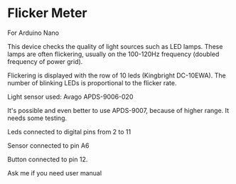 # Flicker Meter
For Arduino Nano

This device checks the quality of light sources such as LED lamps.
These lamps are often flickering, usually on the 100-120Hz frequency (doubled frequency of power grid).

Flickering is displayed with the row of 10 leds (Kingbright DC-10EWA). The number of blinking LEDs is proportional to the flicker rate.

Light sensor used: Avago APDS-9006-020

It's possible and even better to use APDS-9007, because of higher range. It needs some testing.

Leds connected to digital pins from 2 to 11

Sensor connected to pin A6

Button connected to pin 12.

Ask me if you need user manual
